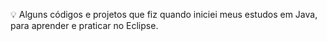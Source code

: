 💡 Alguns códigos e projetos que fiz quando iniciei meus estudos em Java, para aprender e praticar no Eclipse.
